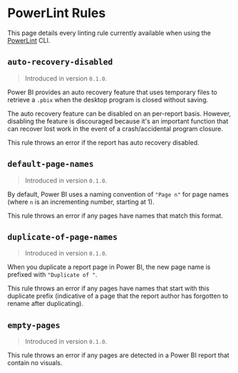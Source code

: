 # PowerLint Rules

This page details every linting rule currently available when using the [PowerLint][PowerLint] CLI.

## `auto-recovery-disabled`

> Introduced in version `0.1.0`.

Power BI provides an auto recovery feature that uses temporary files to retrieve a `.pbix` when the desktop program is closed without saving.

The auto recovery feature can be disabled on an per-report basis. However, disabling the feature is discouraged because it's an important function that can recover lost work in the event of a crash/accidental program closure.

This rule throws an error if the report has auto recovery disabled.

## `default-page-names`

> Introduced in version `0.1.0`.

By default, Power BI uses a naming convention of `"Page n"` for page names (where `n` is an incrementing number, starting at 1).

This rule throws an error if any pages have names that match this format.

## `duplicate-of-page-names`

> Introduced in version `0.1.0`.

When you duplicate a report page in Power BI, the new page name is prefixed with `"Duplicate of "`.

This rule throws an error if any pages have names that start with this duplicate prefix (indicative of a page that the report author has forgotten to rename after duplicating).

## `empty-pages`

> Introduced in version `0.1.0`.

This rule throws an error if any pages are detected in a Power BI report that contain no visuals.

[PowerLint]: https://github.com/powerlint/powerlint
